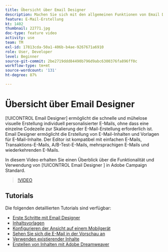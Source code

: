 ```yaml
---
title: Übersicht über Email Designer
description: Machen Sie sich mit den allgemeinen Funktionen von Email Designer und dem Entwurf einer neuen E-Mail vertraut.
feature: E-Mail-Erstellung
kt: 1402
thumbnail: 22771.jpg
doc-type: feature video
activity: use
team: TM
exl-id: 17813cda-50a1-406b-b4ae-9267671a6910
role: User, Developer
level: Beginner
source-git-commit: 2be2719ddd84490b796d9abc6300376fa896ff0c
workflow-type: tm+mt
source-wordcount: '131'
ht-degree: 87%

---
```


# Übersicht über Email Designer

[!UICONTROL Email Designer] ermöglicht die schnelle und mühelose visuelle Erstellung individuell personalisierter E-Mails, ohne dass eine einzelne Codezeile zur Skalierung der E-Mail-Erstellung erforderlich ist. Email Designer ermöglicht die Erstellung von E-Mail-Inhalten und Vorlagen für E-Mail-Inhalte. Der Editor ist kompatibel mit einfachen E-Mails, Transaktions-E-Mails, A/B-Test-E-Mails, mehrsprachigen E-Mails und wiederkehrenden E-Mails.

In diesem Video erhalten Sie einen Überblick über die Funktionalität und Verwendung von [!UICONTROL Email Designer ] in Adobe Campaign Standard.

>[!VIDEO](https://video.tv.adobe.com/v/22771?quality=12)

## Tutorials

Die folgenden detaillierten Tutorials sind verfügbar:

* [Erste Schritte mit Email Designer](/help/designing-content/email-designer/getting-started-with-the-email-designer.md)
* [Inhaltsvorlagen ](/help/designing-content/email-designer/email-content-templates.md)
* [Konfigurieren der Ansicht auf einem Mobilgerät](/help/designing-content/email-designer/configure-the-mobile-view.md)
* [Sehen Sie sich die E-Mail in der Vorschau an](/help/designing-content/email-designer/preview-your-email.md)
* [Verwenden existierender Inhalte](/help/designing-content/email-designer/working-with-existing-content.md)
* [Erstellen von Inhalten mit Adobe Dreamweaver](/help/designing-content/email-designer/dreamweaver-integration.md)
